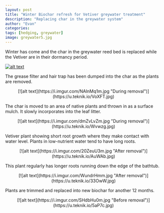 ```yaml
---
layout: post
title: "Winter Biochar refresh for Vetiver greywater treatment"
description: "Replacing char in the greywater system"
author: "Evan"
categories: 
tags: [hedging, greywater]
image: greywater5.jpg
---
```

Winter has come and the char in the greywater reed bed is replaced while the Vetiver are in their dormancy period.


[![alt text]({{site.url}}/assets/img/greywater5a.jpg "Before removal")](https://u.teknik.io/ATndu.jpg)


The grease filter and hair trap has been dumped into the char as the plants are removed.

<div style="text-align:center" markdown="1">
[![alt text](https://i.imgur.com/NAlnMq1m.jpg "During removal")](https://u.teknik.io/VoXFT.jpg)
</div>

The char is moved to an area of native plants and thrown in as a surface mulch. It slowly incorporates into the leaf litter.

<div style="text-align:center" markdown="1">
[![alt text](https://i.imgur.com/dmZvLvZm.jpg "During removal")](https://u.teknik.io/Wvwzg.jpg)
</div>

Vetiver plant showing short root growth where they make contact with water level. Plants in low-nutrient water tend to have long roots.

<div style="text-align:center" markdown="1">
[![alt text](https://i.imgur.com/20ZeuU3m.jpg "After removal")](https://u.teknik.io/AuWAb.jpg)
</div>

This plant regularly has longer roots running down the edge of the bathtub.

<div style="text-align:center" markdown="1">
[![alt text](https://i.imgur.com/WundrHmm.jpg "After removal")](https://u.teknik.io/33OwW.jpg)
</div>

Plants are trimmed and replaced into new biochar for another 12 months.

<div style="text-align:center" markdown="1">
[![alt text](https://i.imgur.com/SHdbHu0m.jpg "Before removal")](https://u.teknik.io/5aP7c.jpg)
</div>
